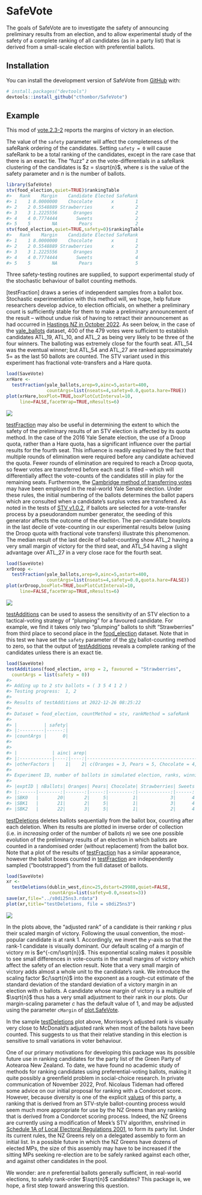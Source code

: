 
<!-- README.md is generated from README.Rmd. Please edit that file -->

# SafeVote

<!-- badges: start -->
<!-- badges: end -->

The goals of SafeVote are to investigate the safety of announcing
preliminary results from an election, and to allow experimental study of
the safety of a complete ranking of all candidates (as in a party list)
that is derived from a small-scale election with preferential ballots.

## Installation

You can install the development version of SafeVote from
[GitHub](https://github.com/) with:

``` r
# install.packages("devtools")
devtools::install_github("cthombor/SafeVote")
```

## Example

This mod of [vote.2.3-2](https://CRAN.R-project.org/package=vote)
reports the margins of victory in an election.

The value of the `safety` parameter will affect the completeness of the
safeRank ordering of the candidates. Setting `safety = 0` will cause
safeRank to be a total ranking of the candidates, except in the rare
case that there is an exact tie. The “fuzz” $z$ on the
vote-differentials in a safeRank clustering of the candidates is
$z = s\sqrt{n}$, where $s$ is the value of the safety parameter and $n$
is the number of ballots.

``` r
library(SafeVote)
stv(food_election,quiet=TRUE)$rankingTable
#>   Rank    Margin    Candidate Elected SafeRank
#> 1    1 8.0000000    Chocolate       x        1
#> 2    2 0.5548889 Strawberries       x        2
#> 3    3 1.2225556      Oranges                2
#> 4    4 0.7774444       Sweets                2
#> 5    5        NA        Pears                2
stv(food_election,quiet=TRUE,safety=0)$rankingTable
#>   Rank    Margin    Candidate Elected SafeRank
#> 1    1 8.0000000    Chocolate       x        1
#> 2    2 0.5548889 Strawberries       x        2
#> 3    3 1.2225556      Oranges                3
#> 4    4 0.7774444       Sweets                4
#> 5    5        NA        Pears                5
```

Three safety-testing routines are supplied, to support experimental
study of the stochastic behaviour of ballot counting methods.

\[testFraction\] draws a series of independent samples from a ballot
box. Stochastic experimentation with this method will, we hope, help
future researchers develop advice, to election officials, on whether a
preliminary count is sufficiently stable for them to make a preliminary
announcement of the result – without undue risk of having to retract
their announcement as had occurred in [Hastings NZ in October
2022](http://web.archive.org/web/20230000000000*/www.1news.co.nz/2022/10/12/public-humiliation-council-apologises-for-election-result-error/).
As seen below, in the case of the
[yale_ballots](https://cthombor.github.io/SafeVote/reference/yale_ballots)
dataset, 400 of the 479 votes were sufficient to establish candidates
ATL_19, ATL_10, and ATL_2 as being very likely to be three of the four
winners. The balloting was extremely close for the fourth seat. ATL_54
was the eventual winner; but ATL_54 and ATL_27 are ranked approximately
5= as the last 50 ballots are counted. The STV variant used in this
experiment has fractional vote-transfers and a Hare quota.

``` r
load(SaveVote)
xrHare <- 
  testFraction(yale_ballots,arep=9,ainc=5,astart=400,
               countArgs=list(nseats=4,safety=0.0,quota.hare=TRUE))
plot(xrHare,boxPlot=TRUE,boxPlotCutInterval=10,
     line=FALSE,facetWrap=TRUE,nResults=6)
```

![](man/figures/yaleHare.png)

[testFraction](https://cthombor.github.io/SafeVote/reference/testFraction)
may also be useful in determining the extent to which the safety of the
preliminary results of an STV election is affected by its quota method.
In the case of the 2016 Yale Senate election, the use of a Droop quota,
rather than a Hare quota, has a significant influence over the partial
results for the fourth seat. This influence is readily explained by the
fact that multiple rounds of elimination were required before any
candidate achieved the quota. Fewer rounds of elimination are required
to reach a Droop quota, so fewer votes are transferred before each seat
is filled – which will differentially affect the vote-counts of the
candidates still in play for the remaining seats. Furthermore, the
[Cambridge method of transferring
votes](https://opavote.com/methods/cambridge-stv-rules) may have been
employed in the real-world Yale Senate election. Under these rules, the
initial numbering of the ballots determines the ballot papers which are
consulted when a candidate’s surplus votes are transfered. As noted in
the tests of [STV v1.0.2](https://cran.r-project.org/package=STV), if
ballots are selected for a vote-transfer process by a pseudorandom
number generator, the seeding of this generator affects the outcome of
the election. The per-candidate boxplots in the last decile of
vote-counting in our experimental results below (using the Droop quota
with fractional vote transfers) illustrate this phenomenon. The median
result of the last decile of ballot-counting show ATL_2 having a very
small margin of victory for the third seat, and ATL_54 having a slight
advantage over ATL_27 in a very close race for the fourth seat.

``` r
load(SaveVote)
xrDroop <- 
  testFraction(yale_ballots,arep=9,ainc=5,astart=400,
               countArgs=list(nseats=4,safety=0.0,quota.hare=FALSE))
plot(xrDroop,boxPlot=TRUE,boxPlotCutInterval=10,
     line=FALSE,facetWrap=TRUE,nResults=6)
```

![](man/figures/yaleDroop.png)

[testAdditions](https://cthombor.github.io/SafeVote/reference/testAdditions)
can be used to assess the sensitivity of an STV election to a
tactical-voting strategy of “plumping” for a favoured candidate. For
example, we find it takes only two “plumping” ballots to shift
“Strawberries” from third place to second place in the
[food_election](https://cthombor.github.io/SafeVote/reference/food_election)
dataset. Note that in this test we have set the `safety` parameter of
the [stv](https://cthombor.github.io/SafeVote/reference/stv)
ballot-counting method to zero, so that the output of
[testAdditions](https://cthombor.github.io/SafeVote/reference/testAdditions)
reveals a complete ranking of the candidates unless there is an exact
tie.

``` r
load(SaveVote)
testAdditions(food_election, arep = 2, favoured = "Strawberries", 
  countArgs = list(safety = 0))
#> 
#> Adding up to 2 stv ballots = ( 3 5 4 1 2 )
#> Testing progress:  1, 2
#> 
#> Results of testAdditions at 2022-12-26 08:25:22
#> 
#> Dataset = food_election, countMethod = stv, rankMethod = safeRank
#> 
#> |          | safety|
#> |:---------|------:|
#> |countArgs |      0|
#> 
#> 
#> |             | ainc| arep|                                                         tacticalBallot|
#> |:------------|----:|----:|----------------------------------------------------------------------:|
#> |otherFactors |    1|    2| c(Oranges = 3, Pears = 5, Chocolate = 4, Strawberries = 1, Sweets = 2)|
#> 
#> Experiment ID, number of ballots in simulated election, ranks, winning margins:
#> 
#> |exptID | nBallots| Oranges| Pears| Chocolate| Strawberries| Sweets| m.Oranges| m.Pears| m.Chocolate| m.Strawberries|  m.Sweets|
#> |:------|--------:|-------:|-----:|---------:|------------:|------:|---------:|-------:|-----------:|--------------:|---------:|
#> |SBK0   |       20|       2|     5|         1|            3|      4| 1.4451111|       2|           8|      1.7774444| 0.7774444|
#> |SBK1   |       21|       2|     5|         1|            3|      4| 0.6673333|       2|           8|      2.6663333| 0.6663333|
#> |SBK2   |       22|       3|     5|         1|            2|      4| 3.4447778|       2|           8|      0.1104444| 0.5552222|
```

[testDeletions](https://cthombor.github.io/SafeVote/reference/testDeletions)
deletes ballots sequentially from the ballot box, counting after each
deletion. When its results are plotted in inverse order of collection
(i.e. in *increasing* order of the number of ballots $n$) we see one
possible evolution of the preliminary results of an election in which
ballots are counted in a randomised order (without replacement) from the
ballot box. Note that a plot of the results of
[testFraction](https://cthombor.github.io/SafeVote/reference/testFraction)
has a similar appearance, however the ballot boxes counted in
[testFraction](https://cthombor.github.io/SafeVote/reference/testFraction)
are independently sampled (“bootstrapped”) from the full dataset of
ballots.

``` r
load(SaveVote)
xr <- 
  testDeletions(dublin_west,dinc=25,dstart=29988,quiet=FALSE,
                countArgs=list(safety=0.0,nseats=3))
save(xr,file="../s0di25ns3.rdata")
plot(xr,title="testDeletions, file = s0di25ns3")
```

![](man/figures/s0di25ns3.png)

In the plots above, the “adjusted rank” of a candidate is their ranking
$r$ plus their scaled margin of victory. Following the usual convention,
the most-popular candidate is at rank 1. Accordingly, we invert the
$y$-axis so that the rank-1 candidate is visually dominant. Our default
scaling of a margin of victory $m$ is $e^{-cm/\sqrt{n}}$. This
exponential scaling makes it possible to see small differences in
vote-counts in the small margins of victory which affect the safety of
an election result. Note that a very small margin of victory adds almost
a whole unit to the candidate’s rank. We introduce the scaling factor
$c/\sqrt{n}$ into the exponent as a rough-cut estimate of the standard
deviation of the standard deviation of a victory margin in an election
with $n$ ballots. A candidate whose margin of victory is a multiple of
$\sqrt{n}$ thus has a very small adjustment to their rank in our plots.
Our margin-scaling parameter $c$ has the default value of 1, and may be
adjusted using the parameter `cMargin` of
[plot.SafeVote](https://cthombor.github.io/SafeVote/reference/plot.SafeVote.stv).

In the sample
[testDeletions](https://cthombor.github.io/SafeVote/reference/testDeletions)
plot above, Morrissey’s adjusted rank is visually very close to
McDonald’s adjusted rank when most of the ballots have been counted.
This suggests to us that their relative standing in this election is
sensitive to small variations in voter behaviour.

One of our primary motivations for developing this package was its
possible future use in ranking candidates for the party list of the
Green Party of Aotearoa New Zealand. To date, we have found no academic
study of methods for ranking candidates using preferential-voting
ballots, making it quite possibly a greenfield problem in social-choice
research. In private communication of November 2022, Prof. Nicolaus
Tideman had offered some advice on our initial proposal for ranking with
a Condorcet score. However, because diversity is one of the explicit
[values](https://www.greens.org.nz/our_values) of this party, a ranking
that is derived from an STV-style ballot-counting process would seem
much more appropriate for use by the NZ Greens than any ranking that is
derived from a Condorcet scoring process. Indeed, the NZ Greens are
currently using a modification of Meek’s STV algorithm, enshrined in
[Schedule 1A of Local Electoral Regulations
2001](https://legislation.govt.nz/regulation/public/2001/0145/latest/DLM57125.html),
to form its party list. Under its current rules, the NZ Greens rely on a
delegated assembly to form an initial list. In a possible future in
which the NZ Greens have dozens of elected MPs, the size of this
assembly may have to be increased if the sitting MPs seeking re-election
are to be safely ranked against each other, and against other candidates
in the pool.

We wonder: are $n$ preferential ballots generally sufficient, in
real-world elections, to safely rank-order $\sqrt{n}$ candidates? This
package is, we hope, a first step toward answering this question.
